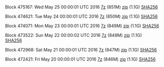 Block 475167: Wed May 25 00:00:01 UTC 2016 [7z](https://transfer.sh/dn7CA/bootstrap.dat.20160525.7z) (851M) [zip](https://transfer.sh/Th2ly/bootstrap.dat.20160525.zip) (1.1G) [SHA256](https://transfer.sh/qxaWD/sha256.txt)

Block 474621: Tue May 24 00:00:01 UTC 2016 [7z](https://transfer.sh/Ju8tg/bootstrap.dat.20160524.7z) (850M) [zip](https://transfer.sh/11K2EF/bootstrap.dat.20160524.zip) (1.1G) [SHA256](https://transfer.sh/12Fd5c/sha256.txt)

Block 474071: Mon May 23 00:00:01 UTC 2016 [7z](https://transfer.sh/qkPIb/bootstrap.dat.20160523.7z) (849M) [zip](https://transfer.sh/BsakM/bootstrap.dat.20160523.zip) (1.1G) [SHA256](https://transfer.sh/c8Bmb/sha256.txt)

Block 473522: Sun May 22 00:00:02 UTC 2016 [7z](https://transfer.sh/ixlLv/bootstrap.dat.20160522.7z) (848M) [zip](https://transfer.sh/Ov6B6/bootstrap.dat.20160522.zip) (1.1G) [SHA256](https://transfer.sh/YxeuJ/sha256.txt)

Block 472968: Sat May 21 00:00:01 UTC 2016 [7z](https://transfer.sh/H0PXs/bootstrap.dat.20160521.7z) (847M) [zip](https://transfer.sh/LQsK2/bootstrap.dat.20160521.zip) (1.1G) [SHA256](https://transfer.sh/bZnbS/sha256.txt)

Block 472421: Fri May 20 00:00:01 UTC 2016 [7z](https://transfer.sh/IY1iN/bootstrap.dat.20160520.7z) (846M) [zip](https://transfer.sh/ukbLJ/bootstrap.dat.20160520.zip) (1.1G) [SHA256](https://transfer.sh/MnmN2/sha256.txt)
